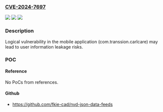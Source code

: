 ### [CVE-2024-7697](https://cve.mitre.org/cgi-bin/cvename.cgi?name=CVE-2024-7697)
![](https://img.shields.io/static/v1?label=Product&message=com.transsion.carlcare&color=blue)
![](https://img.shields.io/static/v1?label=Version&message=%3D%205.9.5%20&color=brighgreen)
![](https://img.shields.io/static/v1?label=Vulnerability&message=n%2Fa&color=brighgreen)

### Description

Logical vulnerability in the mobile application (com.transsion.carlcare) may lead to user information leakage risks.

### POC

#### Reference
No PoCs from references.

#### Github
- https://github.com/fkie-cad/nvd-json-data-feeds

